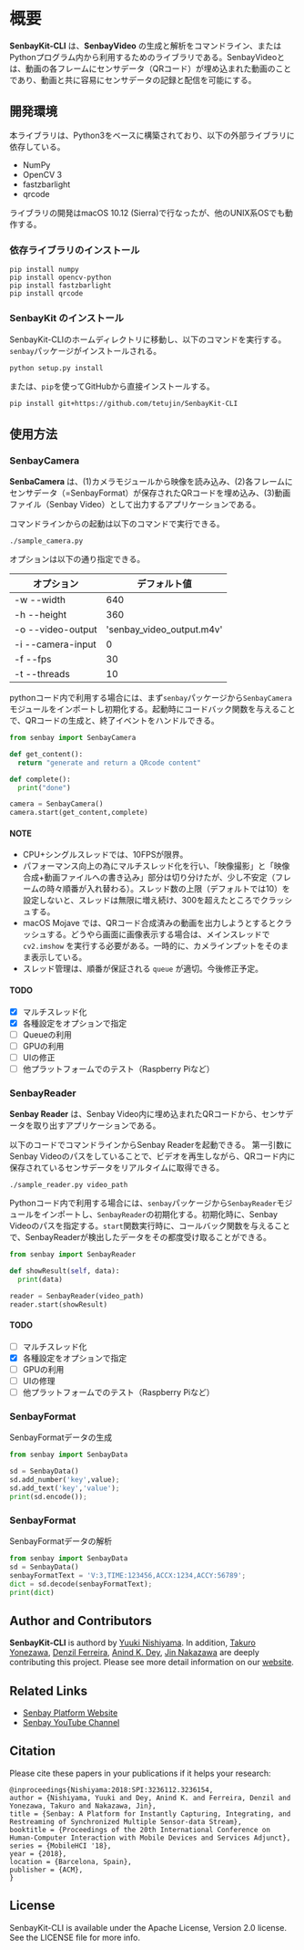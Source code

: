 # 概要
**SenbayKit-CLI** は、**SenbayVideo** の生成と解析をコマンドライン、またはPythonプログラム内から利用するためのライブラリである。SenbayVideoとは、動画の各フレームにセンサデータ（QRコード）が埋め込まれた動画のことであり、動画と共に容易にセンサデータの記録と配信を可能にする。

## 開発環境
本ライブラリは、Python3をベースに構築されており、以下の外部ライブラリに依存している。
 * NumPy
 * OpenCV 3
 * fastzbarlight
 * qrcode

ライブラリの開発はmacOS 10.12 (Sierra)で行なったが、他のUNIX系OSでも動作する。

### 依存ライブラリのインストール
```command
pip install numpy
pip install opencv-python
pip install fastzbarlight
pip install qrcode
```

### **SenbayKit** のインストール
SenbayKit-CLIのホームディレクトリに移動し、以下のコマンドを実行する。`senbay`パッケージがインストールされる。
```command
python setup.py install
```

または、`pip`を使ってGitHubから直接インストールする。
```command
pip install git+https://github.com/tetujin/SenbayKit-CLI
```

## 使用方法
### SenbayCamera
**SenbaCamera** は、(1)カメラモジュールから映像を読み込み、(2)各フレームにセンサデータ（=SenbayFormat）が保存されたQRコードを埋め込み、(3)動画ファイル（Senbay Video）として出力するアプリケーションである。

コマンドラインからの起動は以下のコマンドで実行できる。
```command
./sample_camera.py
```

オプションは以下の通り指定できる。

| オプション | デフォルト値 |
| ---- | ---- |
| -w --width        | 640 |
| -h --height       | 360 |
| -o --video-output | 'senbay_video_output.m4v' |
| -i --camera-input | 0  |
| -f --fps          | 30 |
| -t --threads      | 10 |

pythonコード内で利用する場合には、まず`senbay`パッケージから`SenbayCamera`モジュールをインポートし初期化する。起動時にコードバック関数を与えることで、QRコードの生成と、終了イベントをハンドルできる。

```python
from senbay import SenbayCamera

def get_content():
  return "generate and return a QRcode content"

def complete():
  print("done")

camera = SenbayCamera()
camera.start(get_content,complete)
```

#### NOTE
* CPU+シングルスレッドでは、10FPSが限界。
* パフォーマンス向上の為にマルチスレッド化を行い、「映像撮影」と「映像合成+動画ファイルへの書き込み」部分は切り分けたが、少し不安定（フレームの時々順番が入れ替わる）。スレッド数の上限（デフォルトでは10）を設定しないと、スレッドは無限に増え続け、300を超えたところでクラッシュする。
* macOS Mojave では、QRコード合成済みの動画を出力しようとするとクラッシュする。どうやら画面に画像表示する場合は、メインスレッドで `cv2.imshow` を実行する必要がある。一時的に、カメラインプットをそのまま表示している。
* スレッド管理は、順番が保証される `queue` が適切。今後修正予定。

#### TODO
- [x] マルチスレッド化
- [x] 各種設定をオプションで指定
- [ ] Queueの利用
- [ ] GPUの利用
- [ ] UIの修正
- [ ] 他プラットフォームでのテスト（Raspberry Piなど）

### SenbayReader
**Senbay Reader** は、Senbay Video内に埋め込まれたQRコードから、センサデータを取り出すアプリケーションである。

以下のコードでコマンドラインからSenbay Readerを起動できる。
第一引数にSenbay Videoのパスをしていることで、ビデオを再生しながら、QRコード内に保存されているセンサデータをリアルタイムに取得できる。

```command
./sample_reader.py video_path
```

Pythonコード内で利用する場合には、`senbay`パッケージから`SenbayReader`モジュールをインポートし、`SenbayReader`の初期化する。初期化時に、Senbay Videoのパスを指定する。`start`関数実行時に、コールバック関数を与えることで、SenbayReaderが検出したデータをその都度受け取ることができる。

```python
from senbay import SenbayReader

def showResult(self, data):
  print(data)

reader = SenbayReader(video_path)
reader.start(showResult)
```

#### TODO
 - [ ] マルチスレッド化
 - [x] 各種設定をオプションで指定
 - [ ] GPUの利用
 - [ ] UIの修理
 - [ ] 他プラットフォームでのテスト（Raspberry Piなど）

### SenbayFormat
SenbayFormatデータの生成
```python
from senbay import SenbayData

sd = SenbayData()
sd.add_number('key',value);
sd.add_text('key','value');
print(sd.encode());

```

### SenbayFormat
SenbayFormatデータの解析
```python
from senbay import SenbayData
sd = SenbayData()
senbayFormatText = 'V:3,TIME:123456,ACCX:1234,ACCY:56789';
dict = sd.decode(senbayFormatText);
print(dict)
```


## Author and Contributors
**SenbayKit-CLI** is authord by [Yuuki Nishiyama](http://www.yuukinishiyama.com). In addition, [Takuro Yonezawa](https://www.ht.sfc.keio.ac.jp/~takuro/), [Denzil Ferreira](http://www.oulu.fi/university/researcher/denzil-ferreira), [Anind K. Dey](http://www.cs.cmu.edu/~anind/), [Jin Nakazawa](https://keio.pure.elsevier.com/ja/persons/jin-nakazawa) are deeply contributing this project. Please see more detail information on our [website](http://www.senbay.info).

## Related Links
* [Senbay Platform Website](http://www.senbay.info)
* [Senbay YouTube Channel](https://www.youtube.com/channel/UCbnQUEc3KpE1M9auxwMh2dA/videos)

## Citation
Please cite these papers in your publications if it helps your research:

```
@inproceedings{Nishiyama:2018:SPI:3236112.3236154,
author = {Nishiyama, Yuuki and Dey, Anind K. and Ferreira, Denzil and Yonezawa, Takuro and Nakazawa, Jin},
title = {Senbay: A Platform for Instantly Capturing, Integrating, and Restreaming of Synchronized Multiple Sensor-data Stream},
booktitle = {Proceedings of the 20th International Conference on Human-Computer Interaction with Mobile Devices and Services Adjunct},
series = {MobileHCI '18},
year = {2018},
location = {Barcelona, Spain},
publisher = {ACM},
}
```

## License

SenbayKit-CLI is available under the Apache License, Version 2.0 license. See the LICENSE file for more info.

